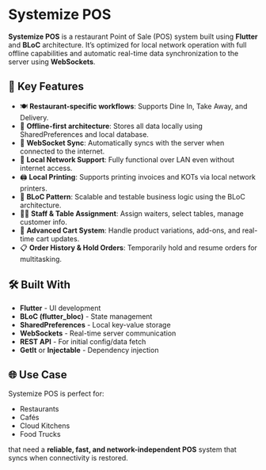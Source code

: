 # Systemize POS

**Systemize POS** is a restaurant Point of Sale (POS) system built using **Flutter** and **BLoC** architecture. It’s optimized for local network operation with full offline capabilities and automatic real-time data synchronization to the server using **WebSockets**.

## 🧩 Key Features

- 🍽️ **Restaurant-specific workflows**: Supports Dine In, Take Away, and Delivery.
- 💾 **Offline-first architecture**: Stores all data locally using SharedPreferences and local database.
- 🔄 **WebSocket Sync**: Automatically syncs with the server when connected to the internet.
- 🛜 **Local Network Support**: Fully functional over LAN even without internet access.
- 🖨️ **Local Printing**: Supports printing invoices and KOTs via local network printers.
- 🧠 **BLoC Pattern**: Scalable and testable business logic using the BLoC architecture.
- 🧑‍🍳 **Staff & Table Assignment**: Assign waiters, select tables, manage customer info.
- 🧺 **Advanced Cart System**: Handle product variations, add-ons, and real-time cart updates.
- 📋 **Order History & Hold Orders**: Temporarily hold and resume orders for multitasking.

## 🛠️ Built With

- **Flutter** - UI development
- **BLoC (flutter_bloc)** - State management
- **SharedPreferences** - Local key-value storage
- **WebSockets** - Real-time server communication
- **REST API** - For initial config/data fetch
- **GetIt** or **Injectable**  - Dependency injection 

## 🌐 Use Case

Systemize POS is perfect for:

- Restaurants
- Cafés
- Cloud Kitchens
- Food Trucks

that need a **reliable, fast, and network-independent POS** system that syncs when connectivity is restored.